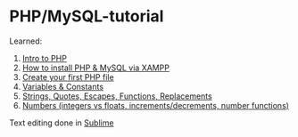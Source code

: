 # PHP/MySQL-tutorial

Learned:

1. [Intro to PHP](https://www.youtube.com/watch?v=pWG7ajC_OVo&list=PL4cUxeGkcC9gksOX3Kd9KPo-O68ncT05o&index=1)
2. [How to install PHP & MySQL via XAMPP](https://www.youtube.com/watch?v=3B-CnezwEeo&list=PL4cUxeGkcC9gksOX3Kd9KPo-O68ncT05o&index=2)
3. [Create your first PHP file](https://www.youtube.com/watch?v=ABcXbZLm5G8&list=PL4cUxeGkcC9gksOX3Kd9KPo-O68ncT05o&index=3)
4. [Variables & Constants](https://www.youtube.com/watch?v=2CXme275t9k&list=PL4cUxeGkcC9gksOX3Kd9KPo-O68ncT05o&index=4)
5. [Strings, Quotes, Escapes, Functions, Replacements](https://www.youtube.com/watch?v=U2EliFC9NrQ&list=PL4cUxeGkcC9gksOX3Kd9KPo-O68ncT05o&index=5)
6. [Numbers (integers vs floats, increments/decrements, number functions)](https://www.youtube.com/watch?v=lT2AvQ17F_w&list=PL4cUxeGkcC9gksOX3Kd9KPo-O68ncT05o&index=6)

Text editing done in [Sublime](https://www.sublimetext.com/)
